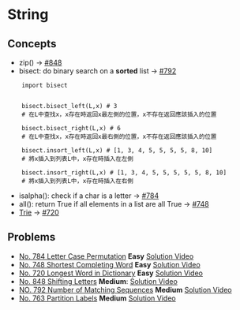 # String

## Concepts
* zip() -> [#848](./String/848_ShiftingLetters.py)
* bisect: do binary search on a **sorted** list -> [#792](./String/792_NumberOfMatchingSubsequences.py)
```
    import bisect


    bisect.bisect_left(L,x) # 3
    # 在L中查找x，x存在時返回x最左側的位置，x不存在返回應該插入的位置

    bisect.bisect_right(L,x) # 6
    # 在L中查找x，x存在時返回x最右側的位置，x不存在返回應該插入的位置

    bisect.insort_left(L,x) # [1, 3, 4, 5, 5, 5, 5, 8, 10]
    # 將x插入到列表L中，x存在時插入在左側

    bisect.insort_right(L,x) # [1, 3, 4, 5, 5, 5, 5, 5, 8, 10]
    # 將x插入到列表L中，x存在時插入在右側
```
* isalpha(): check if a char is a letter -> [#784](./String/784_LetterCasePermutation.py)
* all(): return True if all elements in a list are all True -> [#748](./String/748_ShortestCompletingWord.py) 
* [Trie](https://zh.wikipedia.org/wiki/Trie) -> [#720](./String/720_LongestWordInDictionary.py)
## Problems
* [No. 784 Letter Case Permutation](./String/784_LetterCasePermutation.py) **Easy** [Solution Video](https://www.youtube.com/watch?v=LJifc-ehvBM&list=PLLuMmzMTgVK49Hph4vV8DAzGZpj4azwmz&index=3)
* [No. 748 Shortest Completing Word](./String/748_ShortestCompletingWord.py) **Easy** [Solution Video](https://www.youtube.com/watch?v=vHzPkqpPiWk&list=PLLuMmzMTgVK49Hph4vV8DAzGZpj4azwmz&index=8)
* [No. 720 Longest Word in Dictionary](./String/720_LongestWordInDictionary.py) **Easy** [Solution Video](https://www.youtube.com/watch?v=TqrZg4wYP1U&list=PLLuMmzMTgVK49Hph4vV8DAzGZpj4azwmz&index=12)
* [No. 848 Shifting Letters](./String/848_ShiftingLetters.py) **Medium**: [Solution Video](https://www.youtube.com/watch?v=gOycoA8pOqg&list=PLLuMmzMTgVK49Hph4vV8DAzGZpj4azwmz)
* [NO. 792 Number of Matching Sequences](./String/792_NumberOfMatchingSubsequences.py) **Medium** [Solution Video](https://www.youtube.com/watch?v=l8_vcmjQA4g&list=PLLuMmzMTgVK49Hph4vV8DAzGZpj4azwmz&index=2)
* [No. 763 Partition Labels](./String/763_PartitionLabels.py) **Medium** [Solution Video](https://www.youtube.com/watch?v=s-1W5FDJ0lw&list=PLLuMmzMTgVK49Hph4vV8DAzGZpj4azwmz&index=5)
